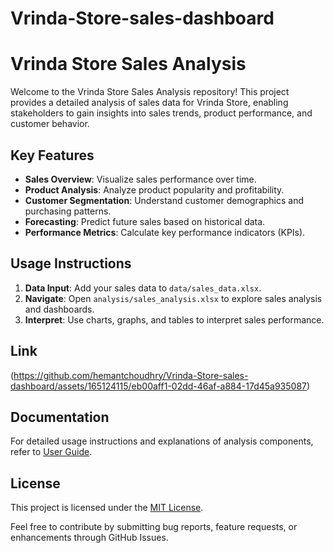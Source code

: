 # Vrinda-Store-sales-dashboard
# Vrinda Store Sales Analysis

Welcome to the Vrinda Store Sales Analysis repository! This project provides a detailed analysis of sales data for Vrinda Store, enabling stakeholders to gain insights into sales trends, product performance, and customer behavior.

## Key Features

- **Sales Overview**: Visualize sales performance over time.
- **Product Analysis**: Analyze product popularity and profitability.
- **Customer Segmentation**: Understand customer demographics and purchasing patterns.
- **Forecasting**: Predict future sales based on historical data.
- **Performance Metrics**: Calculate key performance indicators (KPIs).

## Usage Instructions

1. **Data Input**: Add your sales data to `data/sales_data.xlsx`.
2. **Navigate**: Open `analysis/sales_analysis.xlsx` to explore sales analysis and dashboards.
3. **Interpret**: Use charts, graphs, and tables to interpret sales performance.

## Link

(https://github.com/hemantchoudhry/Vrinda-Store-sales-dashboard/assets/165124115/eb00aff1-02dd-46af-a884-17d45a935087)


## Documentation

For detailed usage instructions and explanations of analysis components, refer to [User Guide](docs/user_guide.md).

## License

This project is licensed under the [MIT License](LICENSE).

Feel free to contribute by submitting bug reports, feature requests, or enhancements through GitHub Issues.
